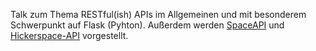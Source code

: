 Talk zum Thema RESTful(ish) APIs im Allgemeinen und mit besonderem Schwerpunkt auf Flask (Pyhton).
Außerdem werden [SpaceAPI](hackerspaces.nl/spaceapi/) und [Hickerspace-API](https://github.com/hickerspace/REST-API) vorgestellt.

